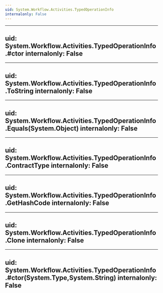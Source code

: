 ```yaml
---
uid: System.Workflow.Activities.TypedOperationInfo
internalonly: False
---
```


---
uid: System.Workflow.Activities.TypedOperationInfo.#ctor
internalonly: False
---

---
uid: System.Workflow.Activities.TypedOperationInfo.ToString
internalonly: False
---

---
uid: System.Workflow.Activities.TypedOperationInfo.Equals(System.Object)
internalonly: False
---

---
uid: System.Workflow.Activities.TypedOperationInfo.ContractType
internalonly: False
---

---
uid: System.Workflow.Activities.TypedOperationInfo.GetHashCode
internalonly: False
---

---
uid: System.Workflow.Activities.TypedOperationInfo.Clone
internalonly: False
---

---
uid: System.Workflow.Activities.TypedOperationInfo.#ctor(System.Type,System.String)
internalonly: False
---
